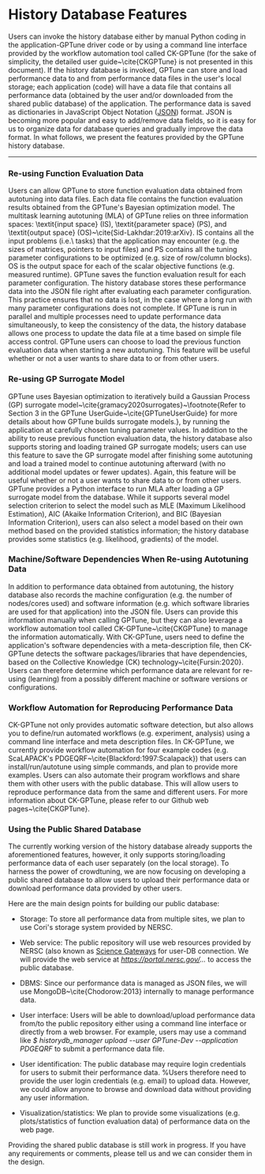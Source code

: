 # History Database Features

Users can invoke the history database either by manual Python coding in the application-GPTune driver code or by using a command line interface provided by the workflow automation tool called CK-GPTune (for the sake of simplicity, the detailed user guide~\cite{CKGPTune} is not presented in this document).
If the history database is invoked, GPTune can store and load performance data to and from performance data files in the user's local storage; each application (code) will have a data file that contains all performance data (obtained by the user and/or downloaded from the shared public database) of the application.
The performance data is saved as dictionaries in JavaScript Object Notation ([JSON](https://www.json.org/json-en.html)) format.
JSON is becoming more popular and easy to add/remove data fields, so it is easy for us to organize data for database queries and gradually improve the data format.
In what follows, we present the features provided by the GPTune history database.

---
### Re-using Function Evaluation Data

Users can allow GPTune to store function evaluation data obtained from autotuning into data files.
Each data file contains the function evaluation results obtained from the GPTune's Bayesian optimization model.
The multitask learning autotuning (MLA) of GPTune relies on three information spaces: \textit{input space} (IS), \textit{parameter space} (PS), and \textit{output space} (OS)~\cite{Sid-Lakhdar:2019:arXiv}.
IS contains all the input problems (i.e.\ tasks) that the application may encounter (e.g. the sizes of matrices, pointers to input files) and PS contains all the tuning parameter configurations to be optimized (e.g. size of row/column blocks).
OS is the output space for each of the scalar objective functions (e.g. measured runtime).
GPTune saves the function evaluation result  for each parameter configuration.
The history database stores these performance data into the JSON file right after evaluating each parameter configuration.
This practice ensures that no data is lost, in the case where  a long run with many parameter configurations does not complete.
If GPTune is run in parallel and multiple processes need to update performance data simultaneously, to keep the consistency of the data, the history database allows one process to update the data file at a time based on simple file access control.
GPTune users can choose to load the previous function evaluation data when starting a new autotuning.
This feature will be useful whether or not a user wants to share data to or from other users.

### Re-using GP Surrogate Model

GPTune uses Bayesian optimization to iteratively build a Gaussian Process (GP) surrogate model~\cite{gramacy2020surrogates}~\footnote{Refer to Section 3 in the GPTune UserGuide~\cite{GPTuneUserGuide} for more details about how GPTune builds surrogate models.}, by running the application at carefully chosen tuning parameter values.
In addition to the ability to reuse previous function evaluation data, the history database also supports storing and loading trained GP surrogate models; users can use this feature to save the GP surrogate model after finishing some autotuning and load a trained model to continue autotuning afterward (with no additional model updates or fewer updates).
Again, this feature will be useful whether or not a user wants to share data to or from other users.
GPTune provides a Python interface to run MLA after loading a GP surrogate model from the database.
While it supports several model selection criterion to select the model such as MLE (Maximum Likelihood Estimation), AIC (Akaike Information Criterion), and BIC (Bayesian Information Criterion), users can also select a model based on their own method based on the provided statistics information; the history database provides some statistics (e.g. likelihood, gradients) of the model.

### Machine/Software Dependencies When Re-using Autotuning Data

In addition to performance data obtained from autotuning, the history database also records the machine configuration (e.g. the number of nodes/cores used) and software information (e.g. which software libraries are used for that application) into the JSON file.
Users can provide this information manually when calling GPTune, but they can also leverage a workflow automation tool called CK-GPTune~\cite{CKGPTune} to manage the information automatically.
With CK-GPTune, users need to define the application's software dependencies with a meta-description file, then CK-GPTune detects the software packages/libraries that have dependencies, based on the Collective Knowledge (CK) technology~\cite{Fursin:2020}.
Users can therefore determine which performance data are relevant for re-using (learning) from a possibly different machine or software versions or configurations.

### Workflow Automation for Reproducing Performance Data

CK-GPTune not only provides automatic software detection, but also allows you to define/run automated workflows (e.g. experiment, analysis) using a command line interface and meta description files.
In CK-GPTune, we currently provide workflow automation for four example codes (e.g. ScaLAPACK's PDGEQRF~\cite{Blackford:1997:Scalapack}) that users can install/run/autotune using simple commands, and plan to provide more examples.
Users can also automate their program workflows and share them with other users with the public database.
This will allow users to reproduce performance data from the same and different users.
For more information about CK-GPTune, please refer to our Github web pages~\cite{CKGPTune}.

### Using the Public Shared Database

The currently working version of the history database already supports the aforementioned features, however, it only supports storing/loading performance data of each user separately (on the local storage).
To harness the power of crowdtuning, we are now focusing on developing a public shared database to allow users to upload their performance data or download performance data provided by other users.

Here are the main design points for building our public database:

* Storage: To store all performance data from multiple sites, we plan to use Cori's storage system provided by NERSC.

* Web service: The public repository will use web resources provided by NERSC (also known as [Science Gateways](https://www.nersc.gov/assets/Uploads/19-Science-Gateways.pdf) for user-DB connection.
We will provide the web service at *https://portal.nersc.gov/...* to access the public database.

* DBMS: Since our performance data is managed as JSON files, we will use MongoDB~\cite{Chodorow:2013} internally to manage performance data.

* User interface: Users will be able to download/upload performance data from/to the public repository either using a command line interface or directly from a web browser.
For example, users may use a command like *$ historydb\_manager upload --user GPTune-Dev --application PDGEQRF* to submit a performance data file.

* User identification: The public database may require login credentials for users to submit their performance data.
%Users therefore need to provide the user login credentials (e.g. email) to upload data.
However, we could allow anyone to browse and download data without providing any user information.

* Visualization/statistics: We plan to provide some visualizations (e.g. plots/statistics of function evaluation data) of performance data on the web page.

Providing the shared public database is still work in progress.
If you have any requirements or comments, please tell us and we can consider them in the design.

